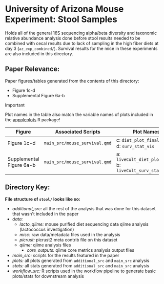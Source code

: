 # University of Arizona Mouse Experiment: Stool Samples

Holds all of the general 16S sequencing alpha/beta diversity and taxonomic relative abundance analysis done before stool results needed to be combined with cecal results due to lack of sampling in the high fiber diets at day 3 (`az_exp_combined/`). Survival results for the mice in these experiments are also included in this directory.

## Paper Relevance:

Paper figures/tables generated from the contents of this directory:

-   Figure 1c-d
-   Supplemental Figure 6a-b

> [!IMPORTANT]
> Plot names in the table also match the variable names of plots included in the [apppleplots](https://github.com/madiapgar/apppleplots) R package!

| Figure                   | Associated Scripts            | Plot Names                                                      |
|------------------------|------------------------|------------------------|
| Figure 1c-d              | `main_src/mouse_survival.qmd` | c: `diet_plot_final` <br/> d: `surv_stat_vis`                   |
| Supplemental Figure 6a-b | `main_src/mouse_survival.qmd` | a: `liveCult_diet_plot_final` <br/> b: `liveCult_surv_stat_vis` |

## Directory Key:

**File structure of `stool/` looks like so:**

-   *additional_src:* all the rest of the analysis that was done for this dataset that wasn't included in the paper
-   *data:*
    -   *lacto_qiime:* mouse purified diet sequencing data qiime analysis (lactococcus investigation)
    -   *misc:* raw data/metadata files used in the analysis
    -   *picrust:* picrust2 meta contrib file on this dataset
    -   *qiime:* qiime analysis files
        -   *core_outputs:* qiime core metrics analysis output files
-   *main_src:* scripts for the results featured in the paper
-   *plots:* all plots generated from `additional_src` and `main_src` analysis
-   *stats:* all stats generated from `additional_src` and `main_src` analysis
-   *workflow_src:* R scripts used in the workflow pipeline to generate basic plots/stats for downstream analysis